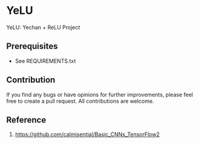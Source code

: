 # YeLU
YeLU: Yechan + ReLU Project

## Prerequisites
* See REQUIREMENTS.txt

## Contribution
If you find any bugs or have opinions for further improvements, please feel free to create a pull request. All contributions are welcome.

## Reference
1. https://github.com/calmisential/Basic_CNNs_TensorFlow2
